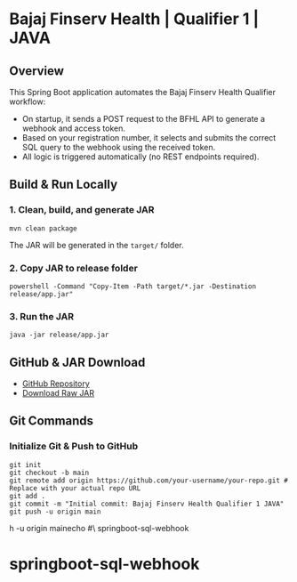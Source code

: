 # Bajaj Finserv Health | Qualifier 1 | JAVA

## Overview

This Spring Boot application automates the Bajaj Finserv Health Qualifier workflow:

- On startup, it sends a POST request to the BFHL API to generate a webhook and access token.
- Based on your registration number, it selects and submits the correct SQL query to the webhook using the received token.
- All logic is triggered automatically (no REST endpoints required).

## Build & Run Locally

### 1. Clean, build, and generate JAR

```
mvn clean package
```

The JAR will be generated in the `target/` folder.

### 2. Copy JAR to release folder

```
powershell -Command "Copy-Item -Path target/*.jar -Destination release/app.jar"
```

### 3. Run the JAR

```
java -jar release/app.jar
```

## GitHub & JAR Download

- [GitHub Repository](https://github.com/your-username/your-repo) <!-- Replace with your actual repo URL -->
- [Download Raw JAR](https://github.com/your-username/your-repo/releases/latest/download/app.jar) <!-- Replace with actual JAR link -->

## Git Commands

### Initialize Git & Push to GitHub

```
git init
git checkout -b main
git remote add origin https://github.com/your-username/your-repo.git # Replace with your actual repo URL
git add .
git commit -m "Initial commit: Bajaj Finserv Health Qualifier 1 JAVA"
git push -u origin main
```
h -u origin mainecho \#\ springboot-sql-webhook
# springboot-sql-webhook
